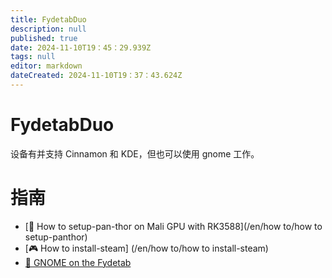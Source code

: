 ```yaml
---
title: FydetabDuo
description: null
published: true
date: 2024-11-10T19：45：29.939Z
tags: null
editor: markdown
dateCreated: 2024-11-10T19：37：43.624Z
---
```


# FydetabDuo

设备有并支持 Cinnamon 和 KDE，但也可以使用 gnome 工作。

# 指南

- [🐾 How to setup-pan-thor on Mali GPU with RK3588](/en/how to/how to setup-panthor)
- [🎮 How to install-steam] (/en/how to/how to install-steam)
- [🦶 GNOME on the Fydetab](/fydetab-duo/gnome)
